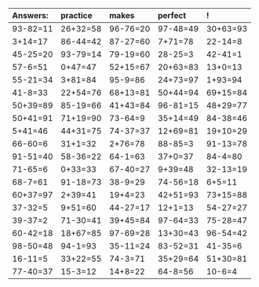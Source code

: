 | Answers: | practice | makes | perfect | ! |
| :--- | :--- | :--- | :--- | :--- |
| 93-82=11 | 26+32=58 | 96-76=20 | 97-48=49 | 30+63=93 | 
| 3+14=17 | 86-44=42 | 87-27=60 | 7+71=78 | 22-14=8 | 
| 45-25=20 | 93-79=14 | 79-19=60 | 28-25=3 | 42-41=1 | 
| 57-6=51 | 0+47=47 | 52+15=67 | 20+63=83 | 13+0=13 | 
| 55-21=34 | 3+81=84 | 95-9=86 | 24+73=97 | 1+93=94 | 
| 41-8=33 | 22+54=76 | 68+13=81 | 50+44=94 | 69+15=84 | 
| 50+39=89 | 85-19=66 | 41+43=84 | 96-81=15 | 48+29=77 | 
| 50+41=91 | 71+19=90 | 73-64=9 | 35+14=49 | 84-38=46 | 
| 5+41=46 | 44+31=75 | 74-37=37 | 12+69=81 | 19+10=29 | 
| 66-60=6 | 31+1=32 | 2+76=78 | 88-85=3 | 91-13=78 | 
| 91-51=40 | 58-36=22 | 64-1=63 | 37+0=37 | 84-4=80 | 
| 71-65=6 | 0+33=33 | 67-40=27 | 9+39=48 | 32-13=19 | 
| 68-7=61 | 91-18=73 | 38-9=29 | 74-56=18 | 6+5=11 | 
| 60+37=97 | 2+39=41 | 19+4=23 | 42+51=93 | 73+15=88 | 
| 37-32=5 | 9+51=60 | 44-27=17 | 12+1=13 | 54-27=27 | 
| 39-37=2 | 71-30=41 | 39+45=84 | 97-64=33 | 75-28=47 | 
| 60-42=18 | 18+67=85 | 97-69=28 | 13+30=43 | 96-54=42 | 
| 98-50=48 | 94-1=93 | 35-11=24 | 83-52=31 | 41-35=6 | 
| 16-11=5 | 33+22=55 | 74-3=71 | 35+29=64 | 51+30=81 | 
| 77-40=37 | 15-3=12 | 14+8=22 | 64-8=56 | 10-6=4 | 
